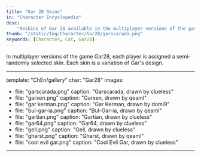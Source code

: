```yaml
---
title: "Gar 28 Skins"
in: "Character Encyclopedia"
desc:
    "Reskins of Gar 28 available in the multiplayer versions of the game Gar28."
thumb: "/static/Img/Character/Gar28/garscarada.png"
keywords: [Character, Cat, Gar28]
---
```


In multiplayer versions of the game Gar28, each player is assigned a
semi-randomly selected skin. Each skin is a variation of Gar's design.

---
template: "ChEn/gallery"
char: "Gar28"
images:
  - file: "garscarada.png"
    caption: "Garscarada, drawn by clueless"
  - file: "garxen.png"
    caption: "Garxen, drawn by qeaml"
  - file: "gar kerman.png"
    caption: "Gar Kerman, drawn by domi9"
  - file: "bul-gar-ia.png"
    caption: "Bul-Gar-ia, drawn by qeaml"
  - file: "gartian.png"
    caption: "Gartian, drawn by clueless"
  - file: "gar64.png"
    caption: "Gar64, drawn by clueless"
  - file: "gell.png"
    caption: "Gell, drawn by clueless"
  - file: "gharst.png"
    caption: "Gharst, drawn by qeaml"
  - file: "cool evil gar.png"
    caption: "Cool Evil Gar, drawn by clueless"
---
